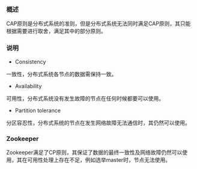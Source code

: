 ### 概述

CAP原则是分布式系统的准则，但是分布式系统无法同时满足CAP原则，其只能根据需要进行取舍，满足其中的部分原则。

### 说明

* Consistency

一致性，分布式系统各节点的数据需保持一致。

* Availability

可用性，分布式系统没有发生故障的节点在任何时候都要可以使用。

* Partition tolerance

分区容忍性，分布式系统的节点在发生网络故障无法通信时，其仍然可以使用。

### Zookeeper

Zookeeper满足了CP原则，其保证了数据的最终一致性及网络故障仍然可以使用，其在可用性处理上存在不足，例如选举master时，节点无法使用。